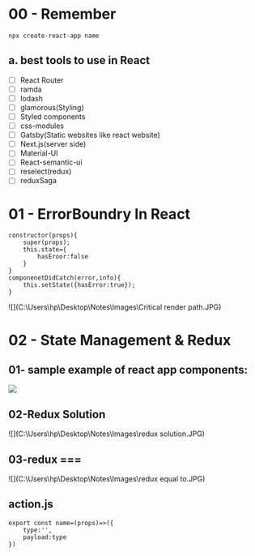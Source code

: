 # 00 - Remember

```
npx create-react-app name
```

## a. best tools to use in React

- [ ] React Router
- [ ] ramda
- [ ] lodash
- [ ] glamorous(Styling)
- [ ] Styled components
- [ ] css-modules
- [ ] Gatsby(Static websites like react website)
- [ ] Next.js(server side)
- [ ] Material-UI
- [ ] React-semantic-ui
- [ ] reselect(redux)
- [ ] reduxSaga

# 01 - ErrorBoundry In React

```react
constructor(props){
    super(props);
    this.state={
        hasEroor:false
    }
}
componenetDidCatch(error,info){
    this.setState({hasError:true});
}
```

![](C:\Users\hp\Desktop\Notes\Images\Critical render path.JPG)

# 02 - State Management & Redux

## 01- sample example of react app components:

![](C:\Users\hp\Desktop\Notes\Images\stateManagement.JPG)

## 02-Redux Solution

![](C:\Users\hp\Desktop\Notes\Images\redux solution.JPG)

## 03-redux ===

![](C:\Users\hp\Desktop\Notes\Images\redux equal to.JPG)

## action.js

```react
export const name=(props)=>({
    type:'',
    payload:type
})
```

